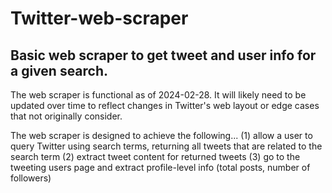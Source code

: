 # Twitter-web-scraper
## Basic web scraper to get tweet and user info for a given search. 

The web scraper is functional as of 2024-02-28. It will likely need to be updated over time to reflect changes in Twitter's web layout or edge cases that not originally consider.

The web scraper is designed to achieve the following...
  (1) allow a user to query Twitter using search terms, returning all tweets that are related to the search term
  (2) extract tweet content for returned tweets
  (3) go to the tweeting users page and extract profile-level info (total posts, number of followers)

